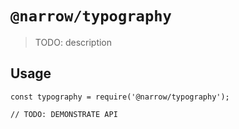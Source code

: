 # `@narrow/typography`

> TODO: description

## Usage

```
const typography = require('@narrow/typography');

// TODO: DEMONSTRATE API
```
